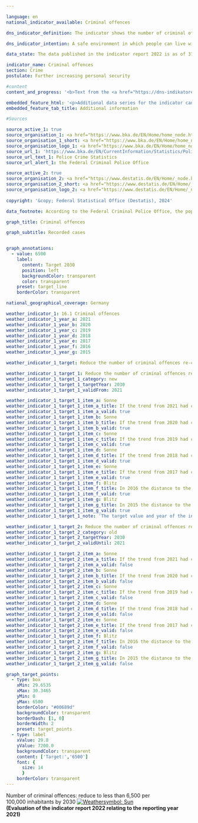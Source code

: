 ```yaml
---

language: en        
national_indicator_available: Criminal offences        

dns_indicator_definition: The indicator shows the number of criminal offences reported to the police per 100,000&nbsp;inhabitants.        

dns_indicator_intention: A safe environment in which people can live without fear of lawlessness and crime is an essential prerequisite for sustainable development. The target is therefore to bring the number of recorded criminal offences per 100,000&nbsp;inhabitants down to less than 6,500&nbsp;by 2030.        

data_state: The data published in the indicator report 2022 is as of 31 October 2022. The data shown on this platform is updated regularly, so that more current data may be available online than published in the <a href="https://dns-indikatoren.de/assets/Publikationen/Indikatorenberichte/2022.pdf">indicator report 2022</a>.        

indicator_name: Criminal offences        
section: Crime        
postulate: Further increasing personal security        

#content         
content_and_progress: '<b>Text from the <a href="https://dns-indikatoren.de/assets/Publikationen/Indikatorenberichte/2022.pdf">Indicator Report 2022&nbsp;</a></b><br><br>The indicator covers all criminal offences recorded in the Police Crime Statistics. These are criminal offences reported to and fully processed by the police, except offences against the security of the state, traffic offences and administrative offences.<br><br>Criminal offences committed outside the Federal Republic of Germany are not included, nor are offences that are not within the remit of the police, such as financial and tax offences, or are reported directly to and processed by the public prosecution office, such as offences relating to false testimony in court.<br><br>The Police Crime Statistics publications are compiled annually based on the data available from the Land Criminal Police Offices and the Federal Criminal Police Office. To calculate the number of criminal offences per 100,000&nbsp;inhabitants, (extrapolated) population figures based on the 2011&nbsp;census are used for the entire time series. This methodology allows comparisons over time to be made from 1993&nbsp;onwards. It should be noted that this results in discrepancies in relation to the Police Crime Statistics data published prior to 2013.<br><br>Changes in the Police Crime Statistics do not always reflect actual changes, as the statistics cover only that proportion of criminal activity that officially comes to the attention of the police. Since there is no statistical data on offences which go unreported, such crimes cannot be reflected in the Police Crime Statistics. However, the proportion of reported versus unreported crime was investigated in 2012&nbsp;and 2017&nbsp;by means of the German Victim Survey. For the offences dealt with in the survey, no statistically significant change in reporting rates was found between 2012&nbsp;and 2017.<br><br>The number of offences was 6,070&nbsp;per 100,000&nbsp;inhabitants in 2021. Thus, the target value for 2030&nbsp;of less than 6,500&nbsp;criminal offences was achieved ahead of time for the second time in a row. The indicator fell by 27.3&nbsp;% between 1993&nbsp;and 2021. This trajectory, however, has not been continuous. For instance, it increased from 2000&nbsp;to 2004, before entering a slight decline which continued until 2010. The large number of people who entered Germany as refugees and asylum-seekers from 2015&nbsp;on is also reflected in the Police Crime Statistics, with violation of the legislation concerning foreigners (<abbr title="for example (exempli gratia)" tabindex="0">e.g.</abbr> illegal entry) soaring by 211.8&nbsp;% in 2016&nbsp;compared with 2014. Such offences had fallen drastically by 2021, though, when they made up only 2.9&nbsp;% of all criminal offences. Even when violations of the legislation concerning foreigners are accounted for, the total number of criminal offences registered by the police was lower in 2021&nbsp;than in previous years (5.0&nbsp;million).<br><br>In 2021, domestic burglaries accounted for 1.1&nbsp;%, fraud for 15.7&nbsp;%, and dangerous and serious bodily injury for 2.4&nbsp;%. Between 2016&nbsp;and 2021, the incidence of domestic burglary fell by 64.1&nbsp;%, fraud fell by 11.7&nbsp;% and cases of dangerous and serious bodily injury fell by 12.6&nbsp;%.<br><br>The success rate for solving cases was 58.7&nbsp;% of all offences registered by the police in 2021, roughly the same as in the previous year. There were significant differences, however, depending on the type of criminal offence. For domestic burglary, for example, the rate of cases solved was only 19.5&nbsp;%. By contrast, 63.3&nbsp;% of fraud offences and 83.9&nbsp;% of cases of serious and grievous bodily harm cases were cleared up. The comparatively low success rate for domestic burglary is related to a high rate of reporting combined with the comparatively infrequent existence of solid leads pointing to the perpetrators. This is in sharp contrast to cases of fraud and bodily injury. These crimes have high clear-up rates because, in most cases, the identity of the suspect becomes known to the police as the crime is reported.'        

embedded_feature_html: '<p>Additional data series for the indicator can be found <a href="https://dns-indikatoren.de/public/AddInfos/en/16_1.pdf" target="_blank" >here</a>.</p><br><small>Note: You can display the PDF document directly in your browser or download the PDF document and open it with a PDF reader of your choice. We will be happy to advise you.</small>'
embedded_feature_tab_title: Additional information        

#Sources        

source_active_1: true
source_organisation_1: <a href="https://www.bka.de/EN/Home/home_node.html" target="_blank" onclick="return confirm_alert('the Federal Criminal Police Office', 'En')">Federal Criminal Police Office</a>
source_organisation_1_short: <a href="https://www.bka.de/EN/Home/home_node.html" target="_blank" onclick="return confirm_alert('the Federal Criminal Police Office', 'En')">Federal Criminal Police Office</a>
source_organisation_logo_1: <a href="https://www.bka.de/EN/Home/home_node.html" target="_blank" onclick="return confirm_alert('the Federal Criminal Police Office', 'En')"><img src="https://dns-indikatoren.de/public/OrgImgEn/bka.png" alt="Federal Criminal Police Office" title=" Click here to visit the homepage of the organizationFederal Criminal Police Office" style="height:60px; width:148px; border:transparent"/></a>
source_url_1: 'https://www.bka.de/EN/CurrentInformation/Statistics/PoliceCrimeStatistics/policecrimestatistics_node.html'
source_url_text_1: Police Crime Statistics
source_url_alert_1: the Federal Criminal Police Office

source_active_2: true
source_organisation_2: <a href="https://www.destatis.de/EN/Home/_node.html" target="_blank">Federal Statistical Office</a>
source_organisation_2_short: <a href="https://www.destatis.de/EN/Home/_node.html" target="_blank">Federal Statistical Office</a>
source_organisation_logo_2: <a href="https://www.destatis.de/EN/Home/_node.html" target="_blank"><img src="https://dns-indikatoren.de/public/OrgImgEn/destatis.png" alt="Federal Statistical Office" title=" Click here to visit the homepage of the organizationFederal Statistical Office" style="height:60px; width:148px; border:transparent"/></a>
        
copyright: '&copy; Federal Statistical Office (Destatis), 2024'        

data_footnote: According to the Federal Criminal Police Office, the population numbers relate to the previous year.        

graph_title: Criminal offences        

graph_subtitle: Recorded cases        


graph_annotations:
  - value: 6500
    label:
      content: Target 2030
      position: left
      backgroundColor: transparent
      color: transparent
    preset: target_line
    borderColor: transparent                

national_geographical_coverage: Germany        

weather_indicator_1: 16.1 Criminal offences
weather_indicator_1_year_a: 2021
weather_indicator_1_year_b: 2020
weather_indicator_1_year_c: 2019
weather_indicator_1_year_d: 2018
weather_indicator_1_year_e: 2017
weather_indicator_1_year_f: 2016
weather_indicator_1_year_g: 2015

weather_indicator_1_target: Reduce the number of criminal offences re-corded per 100,000&nbsp;inhabitants to less than 6,500&nbsp;by 2030

weather_indicator_1_target_1: Reduce the number of criminal offences re-corded per 100,000&nbsp;inhabitants to less than <b>6,500&nbsp;</b>by <b>2030</b>
weather_indicator_1_target_1_category: new
weather_indicator_1_target_1_targetYear: 2030
weather_indicator_1_target_1_validFrom: 2021

weather_indicator_1_target_1_item_a: Sonne
weather_indicator_1_target_1_item_a_title: If the trend from 2021 had continued, the target value would have been reached or missed by less than 5% of the difference between the target value and the value at that time.
weather_indicator_1_target_1_item_a_valid: true
weather_indicator_1_target_1_item_b: Sonne
weather_indicator_1_target_1_item_b_title: If the trend from 2020 had continued, the target value would have been reached or missed by less than 5% of the difference between the target value and the value at that time.
weather_indicator_1_target_1_item_b_valid: true
weather_indicator_1_target_1_item_c: Sonne
weather_indicator_1_target_1_item_c_title: If the trend from 2019 had continued, the target value would have been reached or missed by less than 5% of the difference between the target value and the value at that time.
weather_indicator_1_target_1_item_c_valid: true
weather_indicator_1_target_1_item_d: Sonne
weather_indicator_1_target_1_item_d_title: If the trend from 2018 had continued, the target value would have been reached or missed by less than 5% of the difference between the target value and the value at that time.
weather_indicator_1_target_1_item_d_valid: true
weather_indicator_1_target_1_item_e: Sonne
weather_indicator_1_target_1_item_e_title: If the trend from 2017 had continued, the target value would have been reached or missed by less than 5% of the difference between the target value and the value at that time.
weather_indicator_1_target_1_item_e_valid: true
weather_indicator_1_target_1_item_f: Blitz
weather_indicator_1_target_1_item_f_title: In 2016 the distance to the target was constantly high or had increased. Thus, the indicator did not develop in the desired direction.
weather_indicator_1_target_1_item_f_valid: true
weather_indicator_1_target_1_item_g: Blitz
weather_indicator_1_target_1_item_g_title: In 2015 the distance to the target was constantly high or had increased. Thus, the indicator did not develop in the desired direction.
weather_indicator_1_target_1_item_g_valid: true
weather_indicator_1_target_1_note: 'The target value and year of the indicator were adjusted as part of the <a href="https://www.bundesregierung.de/resource/blob/974430/1940716/6a4acf041217d39bac6a81cce971381f/2021-07-26-gsds-en-data.pdf?download=1"> update of the German Sustainable Development Strategy 2021</a>. Since this resolution came into force, the revised target (6,500&nbsp;by 2030) has applied to the indicator.'

weather_indicator_1_target_2: Reduce the number of criminal offences re-corded per 100,000&nbsp;inhabitants to less than <b>7,000</b> by <b>2030</b>
weather_indicator_1_target_2_category: old
weather_indicator_1_target_2_targetYear: 2030
weather_indicator_1_target_2_validUntil: 2021

weather_indicator_1_target_2_item_a: Sonne
weather_indicator_1_target_2_item_a_title: If the trend from 2021 had continued, the target value would have been reached or missed by less than 5% of the difference between the target value and the value at that time.
weather_indicator_1_target_2_item_a_valid: false
weather_indicator_1_target_2_item_b: Sonne
weather_indicator_1_target_2_item_b_title: If the trend from 2020 had continued, the target value would have been reached or missed by less than 5% of the difference between the target value and the value at that time.
weather_indicator_1_target_2_item_b_valid: false
weather_indicator_1_target_2_item_c: Sonne
weather_indicator_1_target_2_item_c_title: If the trend from 2019 had continued, the target value would have been reached or missed by less than 5% of the difference between the target value and the value at that time.
weather_indicator_1_target_2_item_c_valid: false
weather_indicator_1_target_2_item_d: Sonne
weather_indicator_1_target_2_item_d_title: If the trend from 2018 had continued, the target value would have been reached or missed by less than 5% of the difference between the target value and the value at that time.
weather_indicator_1_target_2_item_d_valid: false
weather_indicator_1_target_2_item_e: Sonne
weather_indicator_1_target_2_item_e_title: If the trend from 2017 had continued, the target value would have been reached or missed by less than 5% of the difference between the target value and the value at that time.
weather_indicator_1_target_2_item_e_valid: false
weather_indicator_1_target_2_item_f: Blitz
weather_indicator_1_target_2_item_f_title: In 2016 the distance to the target was constantly high or had increased. Thus, the indicator did not develop in the desired direction.
weather_indicator_1_target_2_item_f_valid: false
weather_indicator_1_target_2_item_g: Blitz
weather_indicator_1_target_2_item_g_title: In 2015 the distance to the target was constantly high or had increased. Thus, the indicator did not develop in the desired direction.
weather_indicator_1_target_2_item_g_valid: false        

graph_target_points:
  - type: box
    xMin: 29.6535
    xMax: 30.3465
    yMin: 0
    yMax: 6500
    borderColor: "#00689d"
    backgroundColor: transparent
    borderDash: [1, 0]
    borderWidth: 2
    preset: target_points
  - type: label
    xValue: 29.8
    yValue: 7200.0
    backgroundColor: transparent
    content: ['Target:','6500']
    font: {
      size: 14
      }
    borderColor: transparent        
---
```



<div>
  <div class="my-header">
    <label class="default">Number of criminal offences: reduce to less than 6,500&nbsp;per 100,000&nbsp;inhabitants by 2030
      <a href="https://dns-indikatoren.de/en/status"><img src="https://sdg-indikatoren.de/public/Wettersymbole/Sonne.png" title="If the trend from 2021 had continued, the target value would have been reached or missed by less than 5% of the difference between the target value and the value at that time." alt="Weathersymbol: Sun"/>
      </a>
    </label>
  </div>
</div>
<div class="my-header-note">
  <label class="default"><b>(Evaluation of the indicator report 2022 relating to the reporting year 2021)
  </b></label>
</div>